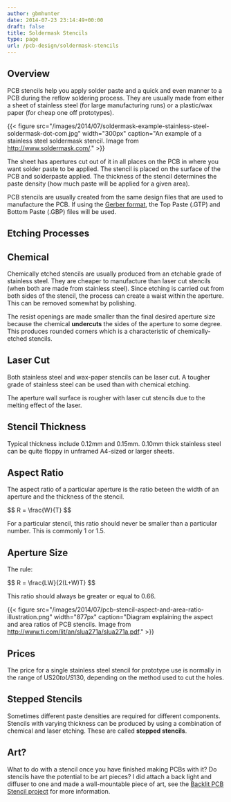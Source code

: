```yaml
---
author: gbmhunter
date: 2014-07-23 23:14:49+00:00
draft: false
title: Soldermask Stencils
type: page
url: /pcb-design/soldermask-stencils
---
```


## Overview

PCB stencils help you apply solder paste and a quick and even manner to a PCB during the reflow soldering process. They are usually made from either a sheet of stainless steel (for large manufacturing runs) or a plastic/wax paper (for cheap one off prototypes).

{{< figure src="/images/2014/07/soldermask-example-stainless-steel-soldermask-dot-com.jpg" width="300px" caption="An example of a stainless steel soldermask stencil. Image from http://www.soldermask.com/."  >}}

The sheet has apertures cut out of it in all places on the PCB in where you want solder paste to be applied. The stencil is placed on the surface of the PCB and solderpaste applied. The thickness of the stencil determines the paste density (how much paste will be applied for a given area).

PCB stencils are usually created from the same design files that are used to manufacture the PCB. If using the [Gerber format](/pcb-design/pcb-data-formats#gerber-files), the Top Paste (.GTP) and Bottom Paste (.GBP) files will be used.

## Etching Processes

## Chemical

Chemically etched stencils are usually produced from an etchable grade of stainless steel. They are cheaper to manufacture than laser cut stencils (when both are made from stainless steel). Since etching is carried out from both sides of the stencil, the process can create a waist within the aperture. This can be removed somewhat by polishing.

The resist openings are made smaller than the final desired aperture size because the chemical **undercuts** the sides of the aperture to some degree. This produces rounded corners which is a characteristic of chemically-etched stencils.

## Laser Cut

Both stainless steel and wax-paper stencils can be laser cut. A tougher grade of stainless steel can be used than with chemical etching.

The aperture wall surface is rougher with laser cut stencils due to the melting effect of the laser.

## Stencil Thickness

Typical thickness include 0.12mm and 0.15mm. 0.10mm thick stainless steel can be quite floppy in unframed A4-sized or larger sheets.

## Aspect Ratio

The aspect ratio of a particular aperture is the ratio beteen the width of an aperture and the thickness of the stencil.

<div>$$ R = \frac{W}{T} $$</div>

For a particular stencil, this ratio should never be smaller than a particular number. This is commonly 1 or 1.5.

## Aperture Size

The rule:

<div>$$ R = \frac{LW}{2(L+W)T} $$</div>

This ratio should always be greater or equal to 0.66.

{{< figure src="/images/2014/07/pcb-stencil-aspect-and-area-ratio-illustration.png" width="877px" caption="Diagram explaining the aspect and area ratios of PCB stencils. Image from http://www.ti.com/lit/an/slua271a/slua271a.pdf."  >}}

## Prices

The price for a single stainless steel stencil for prototype use is normally in the range of US$20 to US$130, depending on the method used to cut the holes.

## Stepped Stencils

Sometimes different paste densities are required for different components. Stencils with varying thickness can be produced by using a combination of chemical and laser etching. These are called **stepped stencils**.

## Art?

What to do with a stencil once you have finished making PCBs with it? Do stencils have the potential to be art pieces? I did attach a back light and diffuser to one and made a wall-mountable piece of art, see the [Backlit PCB Stencil project](/electronics/projects/backlit-pcb-stencil) for more information.
